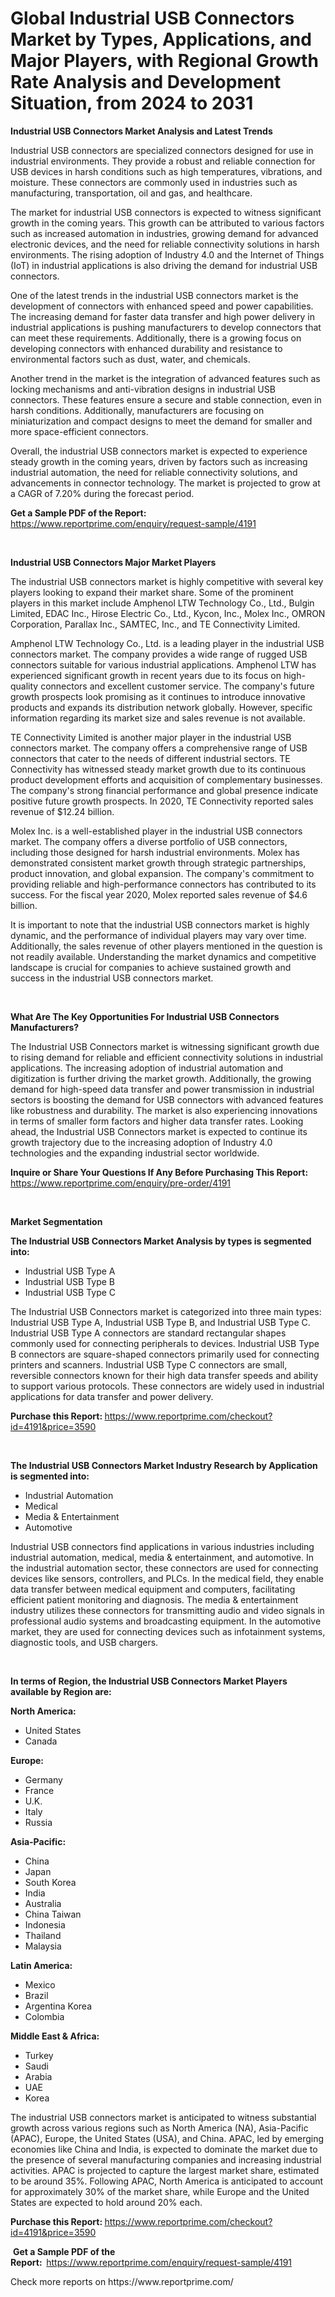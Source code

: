 <p><h1>Global Industrial USB Connectors Market by Types, Applications, and Major Players, with Regional Growth Rate Analysis and Development Situation, from 2024 to 2031</h1></p><p><strong>Industrial USB Connectors Market Analysis and Latest Trends</strong></p>
<p><p>Industrial USB connectors are specialized connectors designed for use in industrial environments. They provide a robust and reliable connection for USB devices in harsh conditions such as high temperatures, vibrations, and moisture. These connectors are commonly used in industries such as manufacturing, transportation, oil and gas, and healthcare.</p><p>The market for industrial USB connectors is expected to witness significant growth in the coming years. This growth can be attributed to various factors such as increased automation in industries, growing demand for advanced electronic devices, and the need for reliable connectivity solutions in harsh environments. The rising adoption of Industry 4.0 and the Internet of Things (IoT) in industrial applications is also driving the demand for industrial USB connectors.</p><p>One of the latest trends in the industrial USB connectors market is the development of connectors with enhanced speed and power capabilities. The increasing demand for faster data transfer and high power delivery in industrial applications is pushing manufacturers to develop connectors that can meet these requirements. Additionally, there is a growing focus on developing connectors with enhanced durability and resistance to environmental factors such as dust, water, and chemicals.</p><p>Another trend in the market is the integration of advanced features such as locking mechanisms and anti-vibration designs in industrial USB connectors. These features ensure a secure and stable connection, even in harsh conditions. Additionally, manufacturers are focusing on miniaturization and compact designs to meet the demand for smaller and more space-efficient connectors.</p><p>Overall, the industrial USB connectors market is expected to experience steady growth in the coming years, driven by factors such as increasing industrial automation, the need for reliable connectivity solutions, and advancements in connector technology. The market is projected to grow at a CAGR of 7.20% during the forecast period.</p></p>
<p><strong>Get a Sample PDF of the Report:&nbsp;</strong> <a href="https://www.reportprime.com/enquiry/request-sample/4191">https://www.reportprime.com/enquiry/request-sample/4191</a></p>
<p>&nbsp;</p>
<p><strong>Industrial USB Connectors Major Market Players</strong></p>
<p><p>The industrial USB connectors market is highly competitive with several key players looking to expand their market share. Some of the prominent players in this market include Amphenol LTW Technology Co., Ltd., Bulgin Limited, EDAC Inc., Hirose Electric Co., Ltd., Kycon, Inc., Molex Inc., OMRON Corporation, Parallax Inc., SAMTEC, Inc., and TE Connectivity Limited.</p><p>Amphenol LTW Technology Co., Ltd. is a leading player in the industrial USB connectors market. The company provides a wide range of rugged USB connectors suitable for various industrial applications. Amphenol LTW has experienced significant growth in recent years due to its focus on high-quality connectors and excellent customer service. The company's future growth prospects look promising as it continues to introduce innovative products and expands its distribution network globally. However, specific information regarding its market size and sales revenue is not available.</p><p>TE Connectivity Limited is another major player in the industrial USB connectors market. The company offers a comprehensive range of USB connectors that cater to the needs of different industrial sectors. TE Connectivity has witnessed steady market growth due to its continuous product development efforts and acquisition of complementary businesses. The company's strong financial performance and global presence indicate positive future growth prospects. In 2020, TE Connectivity reported sales revenue of $12.24 billion.</p><p>Molex Inc. is a well-established player in the industrial USB connectors market. The company offers a diverse portfolio of USB connectors, including those designed for harsh industrial environments. Molex has demonstrated consistent market growth through strategic partnerships, product innovation, and global expansion. The company's commitment to providing reliable and high-performance connectors has contributed to its success. For the fiscal year 2020, Molex reported sales revenue of $4.6 billion.</p><p>It is important to note that the industrial USB connectors market is highly dynamic, and the performance of individual players may vary over time. Additionally, the sales revenue of other players mentioned in the question is not readily available. Understanding the market dynamics and competitive landscape is crucial for companies to achieve sustained growth and success in the industrial USB connectors market.</p></p>
<p>&nbsp;</p>
<p><strong>What Are The Key Opportunities For Industrial USB Connectors Manufacturers?</strong></p>
<p><p>The Industrial USB Connectors market is witnessing significant growth due to rising demand for reliable and efficient connectivity solutions in industrial applications. The increasing adoption of industrial automation and digitization is further driving the market growth. Additionally, the growing demand for high-speed data transfer and power transmission in industrial sectors is boosting the demand for USB connectors with advanced features like robustness and durability. The market is also experiencing innovations in terms of smaller form factors and higher data transfer rates. Looking ahead, the Industrial USB Connectors market is expected to continue its growth trajectory due to the increasing adoption of Industry 4.0 technologies and the expanding industrial sector worldwide.</p></p>
<p><strong>Inquire or Share Your Questions If Any Before Purchasing This Report:</strong> <a href="https://www.reportprime.com/enquiry/pre-order/4191">https://www.reportprime.com/enquiry/pre-order/4191</a></p>
<p>&nbsp;</p>
<p><strong>Market Segmentation</strong></p>
<p><strong>The Industrial USB Connectors Market Analysis by types is segmented into:</strong></p>
<p><ul><li>Industrial USB Type A</li><li>Industrial USB Type B</li><li>Industrial USB Type C</li></ul></p>
<p><p>The Industrial USB Connectors market is categorized into three main types: Industrial USB Type A, Industrial USB Type B, and Industrial USB Type C. Industrial USB Type A connectors are standard rectangular shapes commonly used for connecting peripherals to devices. Industrial USB Type B connectors are square-shaped connectors primarily used for connecting printers and scanners. Industrial USB Type C connectors are small, reversible connectors known for their high data transfer speeds and ability to support various protocols. These connectors are widely used in industrial applications for data transfer and power delivery.</p></p>
<p><strong>Purchase this Report:&nbsp;</strong><a href="https://www.reportprime.com/checkout?id=4191&price=3590">https://www.reportprime.com/checkout?id=4191&price=3590</a></p>
<p>&nbsp;</p>
<p><strong>The Industrial USB Connectors Market Industry Research by Application is segmented into:</strong></p>
<p><ul><li>Industrial Automation</li><li>Medical</li><li>Media & Entertainment</li><li>Automotive</li></ul></p>
<p><p>Industrial USB connectors find applications in various industries including industrial automation, medical, media & entertainment, and automotive. In the industrial automation sector, these connectors are used for connecting devices like sensors, controllers, and PLCs. In the medical field, they enable data transfer between medical equipment and computers, facilitating efficient patient monitoring and diagnosis. The media & entertainment industry utilizes these connectors for transmitting audio and video signals in professional audio systems and broadcasting equipment. In the automotive market, they are used for connecting devices such as infotainment systems, diagnostic tools, and USB chargers.</p></p>
<p>&nbsp;</p>
<p><strong>In terms of Region, the Industrial USB Connectors Market Players available by Region are:</strong></p>
<p>
    <p> <strong> North America: </strong>
        <ul>
            <li>United States</li>
            <li>Canada</li>
        </ul>
        </p> 
    <p> <strong> Europe: </strong>
        <ul>
            <li>Germany</li>
            <li>France</li>
            <li>U.K.</li>
            <li>Italy</li>
            <li>Russia</li>
        </ul>
        </p> 
    <p> <strong> Asia-Pacific: </strong>
        <ul>
            <li>China</li>
            <li>Japan</li>
            <li>South Korea</li>
            <li>India</li>
            <li>Australia</li>
            <li>China Taiwan</li>
            <li>Indonesia</li>
            <li>Thailand</li>
            <li>Malaysia</li>
        </ul>
        </p> 
    <p> <strong> Latin America: </strong>
        <ul>
            <li>Mexico</li>
            <li>Brazil</li>
            <li>Argentina Korea</li>
            <li>Colombia</li>
        </ul>
        </p> 
    <p> <strong> Middle East & Africa: </strong>
        <ul>
            <li>Turkey</li>
            <li>Saudi</li>
            <li>Arabia</li>
            <li>UAE</li>
            <li>Korea</li>
        </ul>
    </p>
    </p>
<p><p>The industrial USB connectors market is anticipated to witness substantial growth across various regions such as North America (NA), Asia-Pacific (APAC), Europe, the United States (USA), and China. APAC, led by emerging economies like China and India, is expected to dominate the market due to the presence of several manufacturing companies and increasing industrial activities. APAC is projected to capture the largest market share, estimated to be around 35%. Following APAC, North America is anticipated to account for approximately 30% of the market share, while Europe and the United States are expected to hold around 20% each.</p></p>
<p><strong>Purchase this Report: </strong><a href="https://www.reportprime.com/checkout?id=4191&price=3590">https://www.reportprime.com/checkout?id=4191&price=3590</a></p>
<p>&nbsp;<strong>Get a Sample PDF of the Report:&nbsp;&nbsp;</strong><a href="https://www.reportprime.com/enquiry/request-sample/4191">https://www.reportprime.com/enquiry/request-sample/4191</a></p>
<p><strong></strong></p>
<p>Check more reports on https://www.reportprime.com/</p>